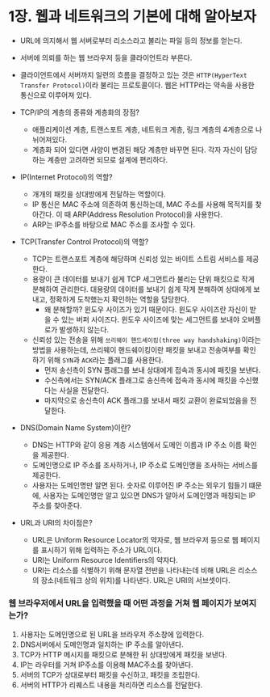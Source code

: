# 1장. 웹과 네트워크의 기본에 대해 알아보자

- URL에 의지해서 웹 서버로부터 리소스라고 불리는 파일 등의 정보를 얻는다.
- 서버에 의뢰를 하는 웹 브라우저 등을 클라이언트라 부른다.
- 클라이언트에서 서버까지 일련의 흐름을 결정하고 있는 것은 `HTTP(HyperText Transfer Protocol)`이라 불리는 프로토콜이다. 웹은 HTTP라는 약속을 사용한 통신으로 이루어져 있다.

- TCP/IP의 계층의 종류와 계층화의 장점?

  - 애플리케이션 계층, 트랜스포트 계층, 네트워크 계층, 링크 계층의 4계층으로 나뉘어져있다.
  - 계층화 되어 있다면 사양이 변경된 해당 계층만 바꾸면 된다. 각자 자신이 담당하는 계층만 고려하면 되므로 설계에 편리하다.

- IP(Internet Protocol)의 역할?

  - 개개의 패킷을 상대방에게 전달하는 역할이다.
  - IP 통신은 MAC 주소에 의존하여 통신하는데, MAC 주소를 사용해 목적지를 찾아간다. 이 때 ARP(Address Resolution Protocol)을 사용한다.
  - ARP는 IP주소를 바탕으로 MAC 주소를 조사할 수 있다.

- TCP(Transfer Control Protocol)의 역할?

  - TCP는 트랜스포트 계층에 해당하며 신뢰성 있는 바이트 스트림 서비스를 제공한다.
  - 용량이 큰 데이터를 보내기 쉽게 TCP 세그먼트라 불리는 단위 패킷으로 작게 분해하여 관리한다. 대용량의 데이터를 보내기 쉽게 작게 분해하여 상대에게 보내고, 정확하게 도착했는지 확인하는 역할을 담당한다.
    - 왜 분해할까? 윈도우 사이즈가 있기 때문이다. 윈도우 사이즈란 자신이 받을 수 있는 버퍼 사이즈다. 윈도우 사이즈에 맞는 세그먼트를 보내야 오버플로가 발생하지 않는다.
  - 신뢰성 있는 전송을 위해 `쓰리웨이 핸드셰이킹(three way handshaking)`이라는 방법을 사용하는데, 쓰리웨이 핸드쉐이킹이란 패킷을 보내고 전송여부를 확인하기 위해 `SYN`과 `ACK`라는 플래그를 사용한다.
    - 먼저 송신측이 SYN 플래그를 보내 상대에게 접속과 동시에 패킷을 보낸다.
    - 수신측에서는 SYN/ACK 플래그로 송신측에 접속과 동시에 패킷을 수신했다는 사실을 전달한다.
    - 마지막으로 송신측이 ACK 플래그를 보내서 패킷 교환이 완료되었음을 전달한다.

- DNS(Domain Name System)이란?

  - DNS는 HTTP와 같이 응용 계층 시스템에서 도메인 이름과 IP 주소 이름 확인을 제공한다.
  - 도메인명으로 IP 주소를 조사하거나, IP 주소로 도메인명을 조사하는 서비스를 제공한다.
  - 사용자는 도메인명만 알면 된다. 숫자로 이루어진 IP 주소는 외우기 힘들기 떄문에, 사용자는 도메인명만 알고 있으면 DNS가 알아서 도메인명과 매칭되는 IP 주소를 찾아준다.

- URL과 URI의 차이점은?
  - URL은 Uniform Resource Locator의 약자로, 웹 브라우저 등으로 웹 페이지를 표시하기 위해 입력하는 주소가 URL이다.
  - URI는 Uniform Resource Identifiers의 약자다.
  - URI는 리소스를 식별하기 위해 문자열 전반을 나타내는데 비해 URL은 리소스의 장소(네트워크 상의 위치)를 나타낸다. URL은 URI의 서브셋이다.

### 웹 브라우저에서 URL을 입력했을 때 어떤 과정을 거쳐 웹 페이지가 보여지는가?

1. 사용자는 도메인명으로 된 URL을 브라우저 주소창에 입력한다.
2. DNS서버에서 도메인명과 일치하는 IP 주소를 알아낸다.
3. TCP가 HTTP 메시지를 패킷으로 분해한 뒤 상대방에게 패킷을 보낸다.
4. IP는 라우터를 거쳐 IP주소를 이용해 MAC주소를 찾아낸다.
5. 서버의 TCP가 상대로부터 패킷을 수신하고, 패킷을 조립한다.
6. 서버의 HTTP가 리퀘스트 내용을 처리하면 리소스를 전달한다.
